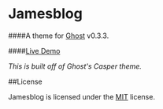 # Jamesblog

####A theme for [Ghost](http://github.com/tryghost/ghost/) v0.3.3.

####[Live Demo](http://www.jameshatfield.us)

_This is built off of Ghost's Casper theme._

##License

Jamesblog is licensed under the [MIT](http://opensource.org/licenses/mit-license.php) license.


